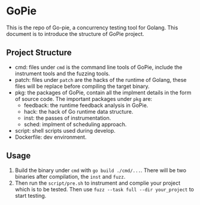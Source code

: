 # GoPie
This is the repo of Go-pie, a concurrency testing tool for Golang.
This document is to introduce the structure of GoPie project.

## Project Structure
- cmd: files under `cmd` is the command line tools of GoPie, include the instrument tools and the fuzzing tools.
- patch: files under `patch` are the hacks of the runtime of Golang, these files will be replace before compiling the target binary.
- pkg: the packages of GoPie, contain all the implment details in the form of source code. The important packages under `pkg` are:
  - feedback: the runtime feedback analysis in GoPie.
  - hack: the hack of Go runtime data structure.
  - inst: the passes of instrumentation.
  - sched: implment of scheduling approach.
- script: shell scripts used during develop.
- Dockerfile: dev environment.

## Usage
1. Build the binary under `cmd` with `go build ./cmd/...`. There will be two binaries after compilation, the `inst` and `fuzz`. 
2. Then run the `script/pre.sh` to instrument and complie your project which is to be tested. Then use `fuzz --task full --dir your_project` to start testing.
